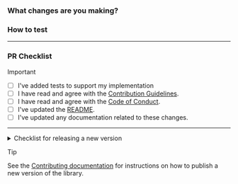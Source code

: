 ### What changes are you making?

<!-- Please describe why you are making these changes -->

### How to test

<!-- Please outline the steps to test your changes -->

---

### PR Checklist

> [!IMPORTANT]
>
> - [ ] I've added tests to support my implementation
> - [ ] I have read and agree with the [Contribution Guidelines](https://github.com/shopify/checkout-sheet-kit-react-native/blob/main/.github/CONTRIBUTING.md).
> - [ ] I have read and agree with the [Code of Conduct](https://github.com/shopify/checkout-sheet-kit-react-native/blob/main/.github/CODE_OF_CONDUCT.md).
> - [ ] I've updated the [README](https://github.com/shopify/checkout-sheet-kit-react-native).
> - [ ] I've updated any documentation related to these changes.

---

<details>
<summary>Checklist for releasing a new version</summary>

- [ ] I have bumped the version number in the [`package.json` file](https://github.com/Shopify/checkout-sheet-kit-react-native/blob/main/modules/%40shopify/checkout-sheet-kit/package.json#L4).
- [ ] I have added a [Changelog](./CHANGELOG.md) entry.
</details>

> [!TIP] 
> See the [Contributing documentation](https://github.com/shopify/checkout-sheet-kit-react-native/blob/main/.github/CONTRIBUTING.md#releasing-a-new-version) for instructions on how to publish a new version of the library.
